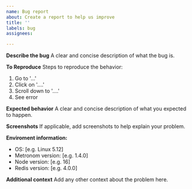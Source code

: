 ```yaml
---
name: Bug report
about: Create a report to help us improve
title: ''
labels: bug
assignees:

---
```


**Describe the bug**
A clear and concise description of what the bug is.

**To Reproduce**
Steps to reproduce the behavior:
1. Go to '...'
2. Click on '....'
3. Scroll down to '....'
4. See error

**Expected behavior**
A clear and concise description of what you expected to happen.

**Screenshots**
If applicable, add screenshots to help explain your problem.

**Enviroment information:**
 - OS: [e.g. Linux 5.12]
 - Metronom version: [e.g. 1.4.0]
 - Node version: [e.g. 16]
 - Redis version: [e.g. 4.0.0]


**Additional context**
Add any other context about the problem here.
